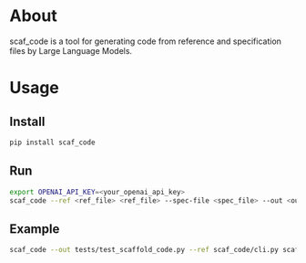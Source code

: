 # About

scaf_code is a tool for generating code from reference and specification files by Large Language Models.

# Usage

## Install

```bash
pip install scaf_code
```

## Run

```bash
export OPENAI_API_KEY=<your_openai_api_key>
scaf_code --ref <ref_file> <ref_file> --spec-file <spec_file> --out <output_path>
```

## Example

```bash
scaf_code --out tests/test_scaffold_code.py --ref scaf_code/cli.py scaf_code/scaffold_code.py  --spec "write pytest to scaf_code.scaffold_code.py"
```
